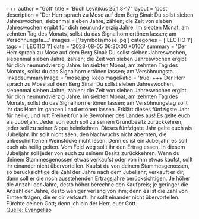 +++
author = 'Gott'
title = 'Buch Levitikus 25,1.8-17'
layout = 'post'
description = 'Der Herr sprach zu Mose auf dem Berg Sinai: Du sollst sieben Jahreswochen, siebenmal sieben Jahre, zählen; die Zeit von sieben Jahreswochen ergibt für dich neunundvierzig Jahre. Im siebten Monat, am zehnten Tag des Monats, sollst du das Signalhorn ertönen lassen; am Versöhnungsta....'
images = ['/symbols/mose.jpg']
categories = ['LECTIO 1']
tags = ['LECTIO 1']
date = '2023-08-05 06:30:00 +0100'
summary = 'Der Herr sprach zu Mose auf dem Berg Sinai: Du sollst sieben Jahreswochen, siebenmal sieben Jahre, zählen; die Zeit von sieben Jahreswochen ergibt für dich neunundvierzig Jahre. Im siebten Monat, am zehnten Tag des Monats, sollst du das Signalhorn ertönen lassen; am Versöhnungsta....'
linkedsummaryImage = 'mose.jpg'
keepImageRatio = 'true'
+++
Der Herr sprach zu Mose auf dem Berg Sinai:
Du sollst sieben Jahreswochen, siebenmal sieben Jahre, zählen; die Zeit von sieben Jahreswochen ergibt für dich neunundvierzig Jahre.
Im siebten Monat, am zehnten Tag des Monats, sollst du das Signalhorn ertönen lassen; am Versöhnungstag sollt ihr das Horn im ganzen Land ertönen lassen.<!--more-->
Erklärt dieses fünfzigste Jahr für heilig, und ruft Freiheit für alle Bewohner des Landes aus! Es gelte euch als Jubeljahr. Jeder von euch soll zu seinem Grundbesitz zurückkehren, jeder soll zu seiner Sippe heimkehren.
Dieses fünfzigste Jahr gelte euch als Jubeljahr. Ihr sollt nicht säen, den Nachwuchs nicht abernten, die unbeschnittenen Weinstöcke nicht lesen.
Denn es ist ein Jubeljahr, es soll euch als heilig gelten. Vom Feld weg sollt ihr den Ertrag essen.
In diesem Jubeljahr soll jeder von euch zu seinem Besitz zurückkehren.
Wenn du deinem Stammesgenossen etwas verkaufst oder von ihm etwas kaufst, sollt ihr einander nicht übervorteilen.
Kaufst du von deinem Stammesgenossen, so berücksichtige die Zahl der Jahre nach dem Jubeljahr; verkauft er dir, dann soll er die noch ausstehenden Ertragsjahre berücksichtigen.
Je höher die Anzahl der Jahre, desto höher berechne den Kaufpreis; je geringer die Anzahl der Jahre, desto weniger verlang von ihm; denn es ist die Zahl von Ernteerträgen, die er dir verkauft.
Ihr sollt einander nicht übervorteilen. Fürchte deinen Gott; denn ich bin der Herr, euer Gott.<br> [Quelle: Evangelizo](https://evangeliumtagfuertag.org/DE/gospel)